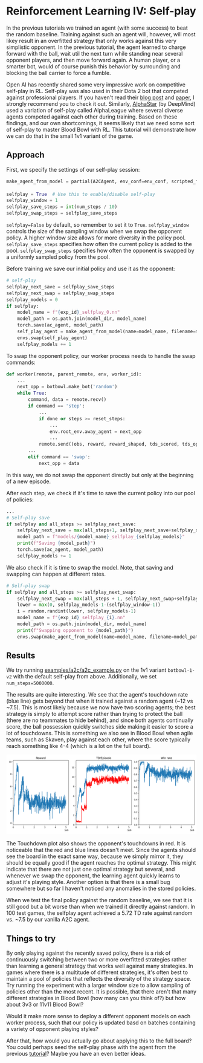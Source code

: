 # Reinforcement Learning IV: Self-play

In the previous tutorials we trained an agent (with some success) to beat the random baseline. Training against such an 
agent will, however, will most likey result in an overfitted strategy that only works against this very simplistic opponent. 
In the previous tutorial, the agent learned to charge forward with the ball, wait util the next turn while standing near several 
opponent players, and then move forward again. A human player, or a smarter bot, would of course punish this behavior by 
surrounding and blocking the ball carrier to force a fumble. 

Open AI has recently shared some very impressive work on competitive self-play in RL. Self-play was also used in their Dota 2 bot
that competed against professional players. If you haven't read their [blog post](https://openai.com/blog/competitive-self-play/) 
and [paper](https://arxiv.org/abs/1710.03748), I strongly recommend you to check it out.
Similarly, [AlphaStar](https://deepmind.com/blog/article/alphastar-mastering-real-time-strategy-game-starcraft-ii) (by DeepMind) used a variation of self-play called AlphaLeague where several diverse agents competed against each other during training. 
Based on these findings, and our own shortcomings, it seems likely that we need some sort of self-play to master Blood Bowl with RL.
This tutorial will demonstrate how we can do that in the small 1v1 variant of the game.

## Approach

First, we specify the settings of our self-play session:

```python
make_agent_from_model = partial(A2CAgent, env_conf=env_conf, scripted_func=a2c_scripted_actions)

selfplay = True  # Use this to enable/disable self-play
selfplay_window = 1
selfplay_save_steps = int(num_steps / 10)
selfplay_swap_steps = selfplay_save_steps


``` 

```selfplay=False``` by default, so remember to set it to ```True```.
```selfplay_window``` controls the size of the sampling window when we swap the opponent policy. A higher window size allows for more 
diversity in the policy pool.  
```selfplay_save_steps``` specifies how often the current policy is added to the pool.
```selfplay_swap_steps``` specifies how often the opponent is swapped by a uniformly sampled policy from the pool.

Before training we save our initial policy and use it as the opponent:

```python
# self-play
selfplay_next_save = selfplay_save_steps
selfplay_next_swap = selfplay_swap_steps
selfplay_models = 0
if selfplay:
    model_name = f"{exp_id}_selfplay_0.nn"
    model_path = os.path.join(model_dir, model_name)
    torch.save(ac_agent, model_path)
    self_play_agent = make_agent_from_model(name=model_name, filename=model_path)
    envs.swap(self_play_agent)
    selfplay_models += 1
```

To swap the opponent policy, our worker process needs to handle the swap commands:

```python
def worker(remote, parent_remote, env, worker_id):
    ...
    next_opp = botbowl.make_bot('random')
    while True:
        command, data = remote.recv()
        if command == 'step':
            ...    
            if done or steps >= reset_steps:
                ...
                env.root_env.away_agent = next_opp
                ...
            remote.send((obs, reward, reward_shaped, tds_scored, tds_opp_scored, done, info))
        ...
        elif command == 'swap':
            next_opp = data
```

In this way, we do not swap the opponent directly but only at the beginning of a new episode.

After each step, we check if it's time to save the current policy into our pool of policies:

```python
...
# Self-play save
if selfplay and all_steps >= selfplay_next_save:
    selfplay_next_save = max(all_steps+1, selfplay_next_save+selfplay_save_steps)
    model_path = f"models/{model_name}_selfplay_{selfplay_models}"
    print(f"Saving {model_path}")
    torch.save(ac_agent, model_path)
    selfplay_models += 1
```

We also check if it is time to swap the model. Note, that saving and swapping can happen at different rates. 

```python
# Self-play swap
if selfplay and all_steps >= selfplay_next_swap:
    selfplay_next_swap = max(all_steps + 1, selfplay_next_swap+selfplay_swap_steps)
    lower = max(0, selfplay_models-1-(selfplay_window-1))
    i = random.randint(lower, selfplay_models-1)
    model_name = f"{exp_id}_selfplay_{i}.nn"
    model_path = os.path.join(model_dir, model_name)
    print(f"Swapping opponent to {model_path}")
    envs.swap(make_agent_from_model(name=model_name, filename=model_path))
```

## Results

We try running [examples/a2c/a2c_example.py](https://github.com/njustesen/botbowl/blob/master/examples/a2c/a2c_example.py) on the 1v1 variant ```botbowl-1-v2``` with the default self-play from above.
Additionally, we set ```num_steps=5000000```.

The results are quite interesting. We see that the agent's touchdown rate (blue line) gets beyond that when it trained against a random agent (~12 vs ~7.5). 
This is most likely because we now have two scoring agents; the best strategy is simply to attempt score rather than trying to protect the ball (there are no teammates to hide behind), and since both agents continually score, 
the ball possession quickly switches side making it easier to score a lot of touchdowns. This is something we also see in Blood Bowl 
when agile teams, such as Skaven, play against each other, where the score typically reach something like 4-4 (which is a lot on the full board).

![Self-play on botbowl-1-v2](img/botbowl-1-v2_selfplay.png?raw=true "Self-play on botbowl-1-v2")

The Touchdown plot also shows the opponent's touchdowns in red. It is noticeable that the red and blue lines doesn't meet. Since the agents 
should see the board in the exact same way, because we simply mirror it, they should be equally good if the agent reaches the optimal strategy. 
This might indicate that there are not just one optimal strategy but several, and whenever we swap the opponent, the learning agent quickly 
learns to adjust it's playing style. Another option is that there is a small bug somewhere but so far I haven't noticed any anomalies in the stored 
policies.

When we test the final policy against the random baseline, we see that it is still good but a bit worse than when we trained it directly against 
random. In 100 test games, the selfplay agent achieved a 5.72 TD rate against random vs. ~7.5 by our vanilla A2C agent.

## Things to try
By only playing against the recently saved policy, there is a risk of continuously switching between two or more overfitted strategies rather than learning a general strategy that 
works well against many strategies. In games where there is a multitude of different strategies, it's often best to maintain a pool of policies that reflects the diversity of the strategy space. 
Try running the experiment with a larger window size to allow sampling of policies other than the most recent. It is possible, that there 
aren't that many different strategies in Blood Bowl (how many can you think of?) but how about 3v3 or 11v11 Blood Bowl? 

Would it make more sense to deploy a different opponent models on each worker process, such that our policy is updated basd on batches containing 
a variety of opponent playing styles?

After that, how would you actually go about applying this to the full board? You could perhaps seed the self-play phase with the agent from the 
previous [tutorial](a2c-full.md)? Maybe you have an even better ideas.
